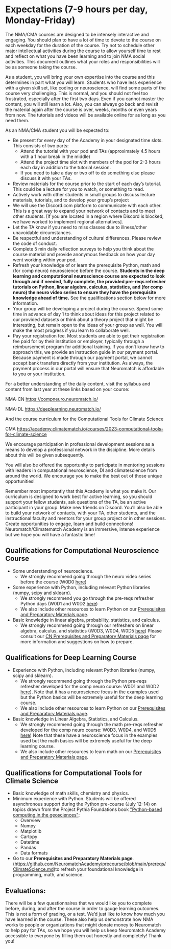 # Expectations (7-9 hours per day, Monday-Friday)

The NMA/CMA courses are designed to be intensely interactive and engaging.  You should plan to have a lot of time to devote to the course on each weekday for the duration of the course.  Try not to schedule other major intellectual activities during the course to allow yourself time to rest and reflect on what you have been learning and to join NMA social activities.  This document outlines what your roles and responsibilities will be as someone taking the course.  


As a student, you will bring your own expertise into the course and this determines in part what you will learn. Students who have less experience with a given skill set, like coding or neuroscience, will find some parts of the course very challenging.  This is normal, and you should not feel too frustrated, especially after the first two days. Even if you cannot master the content, you will still learn a lot. Also, you can always go back and revisit the material again after the course is over, weeks, months or even years from now. The tutorials and videos will be available online for as long as you need them.  


As an NMA/CMA student you will be expected to:


-    Be present for every day of the Academy in your designated time slots.  This consists of two parts:
     -    Attend the tutorial with your pod and TAs (approximately 4.5 hours with a 1 hour break in the middle)
     -    Attend the project time slot with members of the pod for 2-3 hours each day in addition to the tutorial session.
     - If you need to take a day or two off to do something else please discuss it with your TAs. 
-    Review materials for the course prior to the start of each day’s tutorial.  This could be a lecture for you to watch, or something to read. 
-    Actively work with other students in small groups to discuss lecture materials, tutorials, and to develop your group’s project
-    We will use the Discord.com platform to communicate with each other. This is a great way to expand your network of contacts and to meet other students.  [If you are located in a region where Discord is blocked, we have worked to implement regional alternatives].
-    Let the TA know if you need to miss classes due to illness/other unavoidable circumstances. 
-    Be respectful and understanding of cultural differences. Please review the code of conduct.
-    Complete 5 min daily reflection surveys to help you think about the course material and provide anonymous feedback on how your day went working within your pod.
-    Refresh your knowledge of or learn the prerequisite Python, math and (for comp neuro) neuroscience before the course. **Students in the deep learning and computational neuroscience course are expected to look through and if needed, fully complete, the provided pre-reqs refresher tutorials on Python, linear algebra, calculus, statistics, and (for comp neuro) the neuro video series to ensure they have the prerequisite knowledge ahead of time.** See the qualifications section below for more information. 
-    Your group will be developing a project during the course. Spend some time in advance of day 1 to think about ideas for this project related to our provided datasets or think about a theory project that might be interesting, but remain open to the ideas of your group as well. You will make the most progress if you learn to collaborate well.
-    Pay your registration fee. Most students are able to get their registration fee paid for by their institution or employer, typically through a reimbursement program for additional training. If you don’t know how to approach this, we provide an instruction guide in our payment portal. Because payment is made through our payment portal, we cannot accept bank transfers directly from your institution. As always, the payment process in our portal will ensure that Neuromatch is affordable to you or your institution.          	

For a better understanding of the daily content, visit the syllabus and content from last year at these links based on your course:

NMA-CN  https://compneuro.neuromatch.io/

NMA-DL  https://deeplearning.neuromatch.io/

And the course curriculum for the Computational Tools for Climate Science

CMA https://academy.climatematch.io/courses/2023-computational-tools-for-climate-science


We encourage participation in professional development sessions as a means to develop a professional network in the discipline.  More details about this will be given subsequently.

You will also be offered the opportunity to participate in mentoring sessions with leaders in computational neuroscience, Dl and climatescience from around the world. We encourage you to make the best out of those unique opportunities!

Remember most importantly that this Academy is what you make it.  Our curriculum is designed to work best for active learning, so you should support your fellow students, ask questions of the TA, be an active participant in your group. Make new friends on Discord. You’ll also be able to build your network of contacts, with your TA, other students, and the instructional faculty and mentors for your group project or in other sessions. Create opportunities to engage, learn and build connections! Neuromatch/Climatematch Academy is an immersive, intense experience but we hope you will have a fantastic time!


## Qualifications for Computational Neuroscience Course
- Some understanding of neuroscience. 
     - We strongly recommend going through the neuro video series before the course (W0D0 [here]( https://compneuro.neuromatch.io/))
- Some experience with Python, including relevant Python libraries (numpy, scipy and sklearn). 
     - We strongly recommend you go through the pre-reqs refresher Python days (W0D1 and W0D2 [here]( https://compneuro.neuromatch.io/))
     - We also include other resources to learn Python on our [Prerequisites and Preparatory Materials page](https://github.com/NeuromatchAcademy/precourse/blob/main/prereqs/ComputationalNeuroscience.md).
-  Basic knowledge in linear algebra, probability, statistics, and calculus. 
     - We strongly recommend going through our refreshers on linear algebra, calculus, and statistics (W0D3, W0D4, W0D5 [here]( https://compneuro.neuromatch.io/))
Please consult our [CN Prerequisites and Preparatory Materials page](https://github.com/NeuromatchAcademy/precourse/blob/main/prereqs/ComputationalNeuroscience.md) for more information and suggestions on how to prepare.

## Qualifications for Deep Learning Course
-    Experience with Python, including relevant Python libraries (numpy, scipy and sklearn). 
     - We strongly recommend going through the Python pre-reqs refresher developed for the comp neuro course: W0D1 and W0D2 [here]( https://compneuro.neuromatch.io/)). Note that it has a neuroscience focus in the examples used but the Python basics will be extremely useful for the deep learning course. 
     - We also include other resources to learn Python on our [Prerequisites and Preparatory Materials page](https://github.com/NeuromatchAcademy/precourse/blob/main/prereqs/DeepLearning.md).
-   Basic knowledge in Linear Algebra, Statistics, and Calculus. 
     - We strongly recommend going through the math pre-reqs refresher developed for the comp neuro course: W0D3, W0D4, and W0D5 [here]( https://compneuro.neuromatch.io/)) Note that these have a neuroscience focus in the examples used but the math basics will be extremely useful for the deep learning course. 
     - We also include other resources to learn math on our [Prerequisites and Preparatory Materials page](https://github.com/NeuromatchAcademy/precourse/blob/main/prereqs/DeepLearning.md).

## Qualifications for Computational Tools for Climate Science
-   Basic knowledge of math skills, chemistry and physics.
-   Minimum experience with Python. Students will be offered asynchronous support during the Python pre-course (July 12-14) on topics drawn from the Project Pythia Foundations book ["Python-based computing in the geosciences"](https://foundations.projectpythia.org/landing-page.html): 
     - Overview 
     - Numpy
     - Matplotlib
     - Cartopy
     - Datetime
     - Pandas
     - Data formats
-  Go to our **Prerequisites and Preparatory Materials page**.(https://github.com/NeuromatchAcademy/precourse/blob/main/prereqs/ClimateScience.md)to refresh your foundational knowledge in programming, math, and science.
     
## Evaluations:

There will be a few questionnaires that we would like you to complete before, during, and after the course in order to gauge learning outcomes. This is not a form of grading, or a test. We’d just like to know how much you have learned in the course. These also help us demonstrate how NMA works to people or organizations that might donate money to Neuromatch to help pay for TAs, so we hope you will help us keep Neuromatch Academy accessible to everyone by filling them out honestly and completely! Thank you! 
